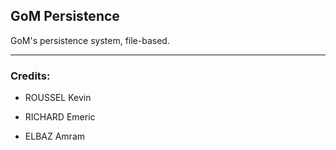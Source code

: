 ## GoM Persistence

GoM's persistence system, file-based.

---

### Credits:


- ROUSSEL Kevin

- RICHARD Emeric

- ELBAZ Amram
